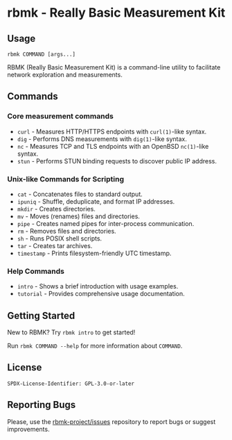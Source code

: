 
# rbmk - Really Basic Measurement Kit

## Usage

```
rbmk COMMAND [args...]
```

RBMK (Really Basic Measurement Kit) is a command-line utility
to facilitate network exploration and measurements.

## Commands

### Core measurement commands

* `curl` - Measures HTTP/HTTPS endpoints with `curl(1)`-like syntax.
* `dig` - Performs DNS measurements with `dig(1)`-like syntax.
* `nc` - Measures TCP and TLS endpoints with an OpenBSD `nc(1)`-like syntax.
* `stun` - Performs STUN binding requests to discover public IP address.

### Unix-like Commands for Scripting

* `cat` - Concatenates files to standard output.
* `ipuniq` - Shuffle, deduplicate, and format IP addresses.
* `mkdir` - Creates directories.
* `mv` - Moves (renames) files and directories.
* `pipe` - Creates named pipes for inter-process communication.
* `rm` - Removes files and directories.
* `sh` - Runs POSIX shell scripts.
* `tar` - Creates tar archives.
* `timestamp` - Prints filesystem-friendly UTC timestamp.

### Help Commands

* `intro` - Shows a brief introduction with usage examples.
* `tutorial` - Provides comprehensive usage documentation.

## Getting Started

New to RBMK? Try `rbmk intro` to get started!

Run `rbmk COMMAND --help` for more information about `COMMAND`.

## License

```
SPDX-License-Identifier: GPL-3.0-or-later
```

## Reporting Bugs

Please, use the [rbmk-project/issues](https://github.com/rbmk-project/issues)
repository to report bugs or suggest improvements.
